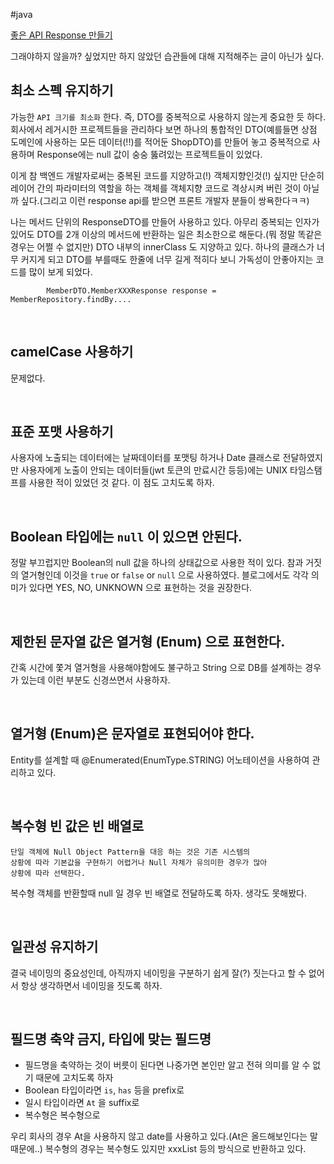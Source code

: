#java 


[좋은 API Response 만들기](https://jojoldu.tistory.com/720)

그래야하지 않을까? 싶었지만 하지 않았던 습관들에 대해 지적해주는 글이 아닌가 싶다.


## 최소 스펙 유지하기

가능한 <code>API 크기를 최소화</code>  한다.
즉, DTO를 중복적으로 사용하지 않는게 중요한 듯 하다.
회사에서 레거시한 프로젝트들을 관리하다 보면 하나의 통합적인 DTO(예를들면 상점 도메인에 사용하는 모든 데이터(!!)를 적어둔 ShopDTO)를 만들어 놓고
중복적으로 사용하며 Response에는 null 값이 숭숭 뚫려있는 프로젝트들이 있었다.

이게 참 백엔드 개발자로써는 중복된 코드를 지양하고(!) 객체지향인것(!) 싶지만
단순히 레이어 간의 파라미터의 역할을 하는 객체를 객체지향 코드로 격상시켜 버린 것이 아닐까 싶다.(그리고 이런 response api를 받으면 프론트 개발자 분들이 쌍욕한다ㅋㅋ)

나는 메서드 단위의 ResponseDTO를 만들어 사용하고 있다.
아무리 중복되는 인자가 있어도 DTO를 2개 이상의 메서드에 반환하는 일은 최소한으로 해둔다.(뭐 정말 똑같은 경우는 어쩔 수 없지만)
DTO 내부의 innerClass 도 지양하고 있다. 하나의 클래스가 너무 커지게 되고 DTO를 부를때도 한줄에 너무 길게 적히다 보니 가독성이 안좋아지는 코드를 많이 보게 되었다.
```
		MemberDTO.MemberXXXResponse response = MemberRepository.findBy....
```

<br>

## camelCase 사용하기

문제없다.

<br>

## 표준 포맷 사용하기

사용자에 노출되는 데이터에는 날짜데이터를 포맷팅 하거나 Date 클래스로 전달하였지만
사용자에게 노출이 안되는 데이터들(jwt 토큰의 만료시간 등등)에는 UNIX 타임스탬프를 사용한 적이 있었던 것 같다.
이 점도 고치도록 하자.

<br>

## Boolean 타입에는 <code>null</code> 이 있으면 안된다.

정말 부끄럽지만 Boolean의 null 값을 하나의 상태값으로 사용한 적이 있다.
참과 거짓의 열거형인데 이것을 <code>true</code> or <code>false</code> or <code>null</code> 으로 사용하였다.
블로그에서도 각각 의미가 있다면 YES, NO, UNKNOWN 으로 표현하는 것을 권장한다.

<br>

## 제한된 문자열 값은 열거형 (Enum) 으로 표현한다.

간혹 시간에 쫓겨 열거형을 사용해야함에도 불구하고 String 으로 DB를 설계하는 경우가 있는데 이런 부분도 신경쓰면서 사용하자.

<br>

## 열거형 (Enum)은 문자열로 표현되어야 한다.

Entity를 설계할 때 @Enumerated(EnumType.STRING) 어노테이션을 사용하여 관리하고 있다.

<br>

## 복수형 빈 값은 빈 배열로

<code>단일 객체에 Null Object Pattern을 대응 하는 것은 기존 시스템의 상황에 따라 기본값을 구현하기 어렵거나 Null 자체가 유의미한 경우가 많아 상황에 따라 선택한다.</code>

복수형 객체를 반환할때 null 일 경우 빈 배열로 전달하도록 하자. 생각도 못해봤다.

<br>

## 일관성 유지하기

결국 네이밍의 중요성인데, 아직까지 네이밍을 구분하기 쉽게 잘(?) 짓는다고 할 수 없어서 항상 생각하면서 네이밍을 짓도록 하자.

<br>

## 필드명 축약 금지, 타입에 맞는 필드명

- 필드명을 축약하는 것이 버릇이 된다면 나중가면 본인만 알고 전혀 의미를 알 수 없기 때문에 고치도록 하자
- Boolean 타입이라면 `is`, `has` 등을 prefix로
- 일시 타입이라면 `At` 을 suffix로
- 복수형은 복수형으로

우리 회사의 경우 At을 사용하지 않고 date를 사용하고 있다.(At은 올드해보인다는 말 때문에..)
복수형의 경우는 복수형도 있지만 xxxList 등의 방식으로 반환하고 있다.